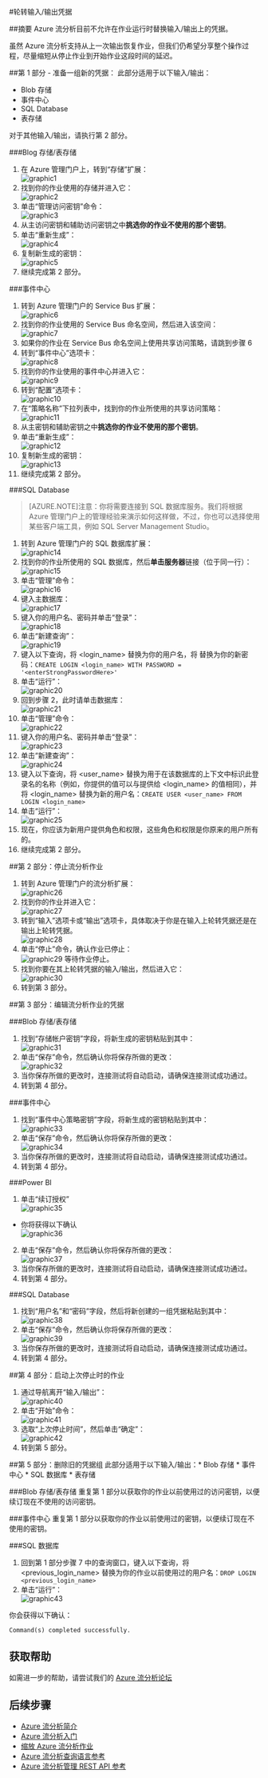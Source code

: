 <properties 
	pageTitle="流分析：轮转输入和输出的登录凭据 | Windows Azure" 
	description="了解如何更新流分析输入和输出的凭据。" 
	services="stream-analytics" 
	documentationCenter="" 
	authors="jeffstokes72" 
	manager="paulettm" 
	editor="cgronlun"/>

<tags 
	ms.service="stream-analytics" 
	ms.date="08/19/2015" 
	wacn.date="09/15/2015"/>

#轮转输入/输出凭据

##摘要
Azure 流分析目前不允许在作业运行时替换输入/输出上的凭据。

虽然 Azure 流分析支持从上一次输出恢复作业，但我们仍希望分享整个操作过程，尽量缩短从停止作业到开始作业这段时间的延迟。

##第 1 部分 - 准备一组新的凭据：
此部分适用于以下输入/输出：

* Blob 存储
* 事件中心
* SQL Database
* 表存储

对于其他输入/输出，请执行第 2 部分。

###Blog 存储/表存储
1.  在 Azure 管理门户上，转到“存储”扩展： <br/>![graphic1][graphic1]
2.  找到你的作业使用的存储并进入它：<br/>![graphic2][graphic2]
3.  单击“管理访问密钥”命令：<br/>![graphic3][graphic3]
4.  从主访问密钥和辅助访问密钥之中**挑选你的作业不使用的那个密钥**。
5.  单击“重新生成”：<br/>![graphic4][graphic4]
6.  复制新生成的密钥：<br/>![graphic5][graphic5]
7.  继续完成第 2 部分。

###事件中心
1.  转到 Azure 管理门户的 Service Bus 扩展：<br/>![graphic6][graphic6]
2.  找到你的作业使用的 Service Bus 命名空间，然后进入该空间：<br/>![graphic7][graphic7]
3.  如果你的作业在 Service Bus 命名空间上使用共享访问策略，请跳到步骤 6  
4.  转到“事件中心”选项卡：<br/>![graphic8][graphic8]
5.  找到你的作业使用的事件中心并进入它：<br/>![graphic9][graphic9]
6.  转到“配置”选项卡：<br/>![graphic10][graphic10]
7.  在“策略名称”下拉列表中，找到你的作业所使用的共享访问策略：<br/>![graphic11][graphic11]
8.  从主密钥和辅助密钥之中**挑选你的作业不使用的那个密钥**。  
9.  单击“重新生成”：<br/>![graphic12][graphic12]
10. 复制新生成的密钥：<br/>![graphic13][graphic13]
11. 继续完成第 2 部分。  

###SQL Database

>[AZURE.NOTE]注意：你将需要连接到 SQL 数据库服务。我们将根据 Azure 管理门户上的管理经验来演示如何这样做，不过，你也可以选择使用某些客户端工具，例如 SQL Server Management Studio。

1.  转到 Azure 管理门户的 SQL 数据库扩展：<br/>![graphic14][graphic14]
2.  找到你的作业所使用的 SQL 数据库，然后**单击服务器**链接（位于同一行）：![graphic15][graphic15]
3.  单击“管理”命令：<br/>![graphic16][graphic16]
4.  键入主数据库：<br/>![graphic17][graphic17]
5.  键入你的用户名、密码并单击“登录”：<br/>![graphic18][graphic18]
6.  单击“新建查询”：<br/>![graphic19][graphic19]
7.  键入以下查询，将 <login_name> 替换为你的用户名，将 <enterStrongPasswordHere> 替换为你的新密码：`CREATE LOGIN <login_name> WITH PASSWORD = '<enterStrongPasswordHere>'`
8.  单击“运行”：<br/>![graphic20][graphic20]
9.  回到步骤 2，此时请单击数据库：<br/>![graphic21][graphic21]
10. 单击“管理”命令：<br/>![graphic22][graphic22]
11. 键入你的用户名、密码并单击“登录”：<br/>![graphic23][graphic23]
12. 单击“新建查询”：<br/>![graphic24][graphic24]
13. 键入以下查询，将 <user_name> 替换为用于在该数据库的上下文中标识此登录名的名称（例如，你提供的值可以与提供给 <login_name> 的值相同），并将 <login_name> 替换为新的用户名：`CREATE USER <user_name> FROM LOGIN <login_name>`
14. 单击“运行”：<br/>![graphic25][graphic25]
15. 现在，你应该为新用户提供角色和权限，这些角色和权限是你原来的用户所有的。
16. 继续完成第 2 部分。

##第 2 部分：停止流分析作业
1.  转到 Azure 管理门户的流分析扩展：<br/>![graphic26][graphic26]
2.  找到你的作业并进入它：<br/>![graphic27][graphic27]
3.  转到“输入”选项卡或“输出”选项卡，具体取决于你是在输入上轮转凭据还是在输出上轮转凭据。<br/>![graphic28][graphic28]
4.  单击“停止”命令，确认作业已停止：<br/>![graphic29][graphic29] 等待作业停止。
5.  找到你要在其上轮转凭据的输入/输出，然后进入它：<br/>![graphic30][graphic30]
6.  转到第 3 部分。

##第 3 部分：编辑流分析作业的凭据

###Blob 存储/表存储
1.	找到“存储帐户密钥”字段，将新生成的密钥粘贴到其中：<br/>![graphic31][graphic31]
2.	单击“保存”命令，然后确认你将保存所做的更改：<br/>![graphic32][graphic32]
3.	当你保存所做的更改时，连接测试将自动启动，请确保连接测试成功通过。
4.	转到第 4 部分。

###事件中心
1.	找到“事件中心策略密钥”字段，将新生成的密钥粘贴到其中：<br/>![graphic33][graphic33]
2.	单击“保存”命令，然后确认你将保存所做的更改：<br/>![graphic34][graphic34]
3.	当你保存所做的更改时，连接测试将自动启动，请确保连接测试成功通过。
4.	转到第 4 部分。

###Power BI
1.	单击“续订授权”<br/> ![graphic35][graphic35]
* 你将获得以下确认<br/>![graphic36][graphic36]
2.	单击“保存”命令，然后确认你将保存所做的更改：<br/>![graphic37][graphic37]
3.	当你保存所做的更改时，连接测试将自动启动，请确保连接测试成功通过。
4.	转到第 4 部分。

###SQL Database
1.	找到“用户名”和“密码”字段，然后将新创建的一组凭据粘贴到其中：<br/>![graphic38][graphic38]
2.	单击“保存”命令，然后确认你将保存所做的更改：<br/>![graphic39][graphic39]
3.	当你保存所做的更改时，连接测试将自动启动，请确保连接测试成功通过。  
4.	转到第 4 部分。

##第 4 部分：启动上次停止时的作业
1.	通过导航离开“输入/输出”：<br/>![graphic40][graphic40]
2.	单击“开始”命令：<br/>![graphic41][graphic41]
3.	选取“上次停止时间”，然后单击“确定”：<br/>![graphic42][graphic42]
4.	转到第 5 部分。  

##第 5 部分：删除旧的凭据组
此部分适用于以下输入/输出：* Blob 存储 * 事件中心 * SQL 数据库 * 表存储

###Blob 存储/表存储
重复第 1 部分以获取你的作业以前使用过的访问密钥，以便续订现在不使用的访问密钥。

###事件中心
重复第 1 部分以获取你的作业以前使用过的密钥，以便续订现在不使用的密钥。

###SQL 数据库
1.	回到第 1 部分步骤 7 中的查询窗口，键入以下查询，将 <previous_login_name> 替换为你的作业以前使用过的用户名：`DROP LOGIN <previous_login_name>`  
2.	单击“运行”：<br/>![graphic43][graphic43]  

你会获得以下确认：

	Command(s) completed successfully.

## 获取帮助
如需进一步的帮助，请尝试我们的 [Azure 流分析论坛](https://social.msdn.microsoft.com/Forums/zh-CN/home?forum=AzureStreamAnalytics)

## 后续步骤

- [Azure 流分析简介](/documentation/articles/stream-analytics-introduction)
- [Azure 流分析入门](/documentation/articles/stream-analytics-get-started)
- [缩放 Azure 流分析作业](/documentation/articles/stream-analytics-scale-jobs)
- [Azure 流分析查询语言参考](https://msdn.microsoft.com/zh-cn/library/azure/dn834998.aspx)
- [Azure 流分析管理 REST API 参考](https://msdn.microsoft.com/zh-cn/library/azure/dn835031.aspx)


[graphic1]: ./media/stream-analytics-login-credentials-inputs-outputs/1-stream-analytics-login-credentials-inputs-outputs.png
[graphic2]: ./media/stream-analytics-login-credentials-inputs-outputs/2-stream-analytics-login-credentials-inputs-outputs.png
[graphic3]: ./media/stream-analytics-login-credentials-inputs-outputs/3-stream-analytics-login-credentials-inputs-outputs.png
[graphic4]: ./media/stream-analytics-login-credentials-inputs-outputs/4-stream-analytics-login-credentials-inputs-outputs.png
[graphic5]: ./media/stream-analytics-login-credentials-inputs-outputs/5-stream-analytics-login-credentials-inputs-outputs.png
[graphic6]: ./media/stream-analytics-login-credentials-inputs-outputs/6-stream-analytics-login-credentials-inputs-outputs.png
[graphic7]: ./media/stream-analytics-login-credentials-inputs-outputs/7-stream-analytics-login-credentials-inputs-outputs.png
[graphic8]: ./media/stream-analytics-login-credentials-inputs-outputs/8-stream-analytics-login-credentials-inputs-outputs.png
[graphic9]: ./media/stream-analytics-login-credentials-inputs-outputs/9-stream-analytics-login-credentials-inputs-outputs.png
[graphic10]: ./media/stream-analytics-login-credentials-inputs-outputs/10-stream-analytics-login-credentials-inputs-outputs.png
[graphic11]: ./media/stream-analytics-login-credentials-inputs-outputs/11-stream-analytics-login-credentials-inputs-outputs.png
[graphic12]: ./media/stream-analytics-login-credentials-inputs-outputs/12-stream-analytics-login-credentials-inputs-outputs.png
[graphic13]: ./media/stream-analytics-login-credentials-inputs-outputs/13-stream-analytics-login-credentials-inputs-outputs.png
[graphic14]: ./media/stream-analytics-login-credentials-inputs-outputs/14-stream-analytics-login-credentials-inputs-outputs.png
[graphic15]: ./media/stream-analytics-login-credentials-inputs-outputs/15-stream-analytics-login-credentials-inputs-outputs.png
[graphic16]: ./media/stream-analytics-login-credentials-inputs-outputs/16-stream-analytics-login-credentials-inputs-outputs.png
[graphic17]: ./media/stream-analytics-login-credentials-inputs-outputs/17-stream-analytics-login-credentials-inputs-outputs.png
[graphic18]: ./media/stream-analytics-login-credentials-inputs-outputs/18-stream-analytics-login-credentials-inputs-outputs.png
[graphic19]: ./media/stream-analytics-login-credentials-inputs-outputs/19-stream-analytics-login-credentials-inputs-outputs.png
[graphic20]: ./media/stream-analytics-login-credentials-inputs-outputs/20-stream-analytics-login-credentials-inputs-outputs.png
[graphic21]: ./media/stream-analytics-login-credentials-inputs-outputs/21-stream-analytics-login-credentials-inputs-outputs.png
[graphic22]: ./media/stream-analytics-login-credentials-inputs-outputs/22-stream-analytics-login-credentials-inputs-outputs.png
[graphic23]: ./media/stream-analytics-login-credentials-inputs-outputs/23-stream-analytics-login-credentials-inputs-outputs.png
[graphic24]: ./media/stream-analytics-login-credentials-inputs-outputs/24-stream-analytics-login-credentials-inputs-outputs.png
[graphic25]: ./media/stream-analytics-login-credentials-inputs-outputs/25-stream-analytics-login-credentials-inputs-outputs.png
[graphic26]: ./media/stream-analytics-login-credentials-inputs-outputs/26-stream-analytics-login-credentials-inputs-outputs.png
[graphic27]: ./media/stream-analytics-login-credentials-inputs-outputs/27-stream-analytics-login-credentials-inputs-outputs.png
[graphic28]: ./media/stream-analytics-login-credentials-inputs-outputs/28-stream-analytics-login-credentials-inputs-outputs.png
[graphic29]: ./media/stream-analytics-login-credentials-inputs-outputs/29-stream-analytics-login-credentials-inputs-outputs.png
[graphic30]: ./media/stream-analytics-login-credentials-inputs-outputs/30-stream-analytics-login-credentials-inputs-outputs.png
[graphic31]: ./media/stream-analytics-login-credentials-inputs-outputs/31-stream-analytics-login-credentials-inputs-outputs.png
[graphic32]: ./media/stream-analytics-login-credentials-inputs-outputs/32-stream-analytics-login-credentials-inputs-outputs.png
[graphic33]: ./media/stream-analytics-login-credentials-inputs-outputs/33-stream-analytics-login-credentials-inputs-outputs.png
[graphic34]: ./media/stream-analytics-login-credentials-inputs-outputs/34-stream-analytics-login-credentials-inputs-outputs.png
[graphic35]: ./media/stream-analytics-login-credentials-inputs-outputs/35-stream-analytics-login-credentials-inputs-outputs.png
[graphic36]: ./media/stream-analytics-login-credentials-inputs-outputs/36-stream-analytics-login-credentials-inputs-outputs.png
[graphic37]: ./media/stream-analytics-login-credentials-inputs-outputs/37-stream-analytics-login-credentials-inputs-outputs.png
[graphic38]: ./media/stream-analytics-login-credentials-inputs-outputs/38-stream-analytics-login-credentials-inputs-outputs.png
[graphic39]: ./media/stream-analytics-login-credentials-inputs-outputs/39-stream-analytics-login-credentials-inputs-outputs.png
[graphic40]: ./media/stream-analytics-login-credentials-inputs-outputs/40-stream-analytics-login-credentials-inputs-outputs.png
[graphic41]: ./media/stream-analytics-login-credentials-inputs-outputs/41-stream-analytics-login-credentials-inputs-outputs.png
[graphic42]: ./media/stream-analytics-login-credentials-inputs-outputs/42-stream-analytics-login-credentials-inputs-outputs.png
[graphic43]: ./media/stream-analytics-login-credentials-inputs-outputs/43-stream-analytics-login-credentials-inputs-outputs.png
 

<!---HONumber=69-->